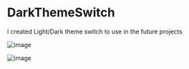 # DarkThemeSwitch


I created Light/Dark theme switch to use in the future projects 


![image](https://github.com/SebastianK2000/DarkThemeSwitch/assets/127401994/cc558351-e1cd-4206-98a1-9f1318f26f9b)



![image](https://github.com/SebastianK2000/DarkThemeSwitch/assets/127401994/8fe4e566-57af-4e94-af8e-9f40cbf53e29)
